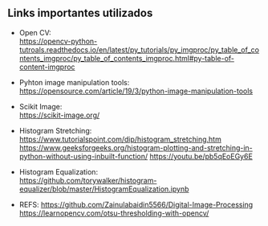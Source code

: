 ## Links importantes utilizados

- Open CV:  
  https://opencv-python-tutroals.readthedocs.io/en/latest/py_tutorials/py_imgproc/py_table_of_contents_imgproc/py_table_of_contents_imgproc.html#py-table-of-content-imgproc

- Pyhton image manipulation tools:
  https://opensource.com/article/19/3/python-image-manipulation-tools

- Scikit Image:  
  https://scikit-image.org/

- Histogram Stretching:  
  https://www.tutorialspoint.com/dip/histogram_stretching.htm
  https://www.geeksforgeeks.org/histogram-plotting-and-stretching-in-python-without-using-inbuilt-function/
  https://youtu.be/pb5qEoEGy6E

- Histogram Equalization:  
  https://github.com/torywalker/histogram-equalizer/blob/master/HistogramEqualization.ipynb

- REFS:
  https://github.com/Zainulabaidin5566/Digital-Image-Processing
  https://learnopencv.com/otsu-thresholding-with-opencv/

